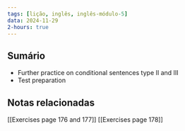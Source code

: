 ```yaml
---
tags: [lição, inglês, inglês-módulo-5]
data: 2024-11-29
2-hours: true
---
```


## Sumário
- Further practice on conditional sentences type II and III
- Test preparation
## Notas relacionadas
[[Exercises page 176 and 177]]
[[Exercises page 178]]
